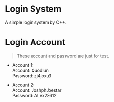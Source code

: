 # Login System
A simple login system by C++.

# Login Account
>These account and password are just for test.
* Account 1: <br>
Account: Quodlun <br>
Password: zj4joxu3 <br>

* Account 2: <br>
Account: JoshphJoestar <br>
Password: ALex28612 <br>

